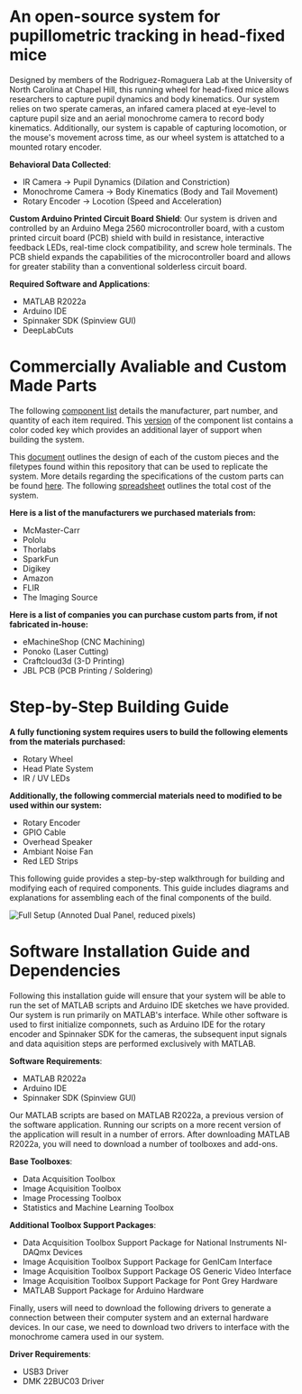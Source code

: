 # An open-source system for pupillometric tracking in head-fixed mice

Designed by members of the Rodriguez-Romaguera Lab at the University of North Carolina at Chapel Hill, this running wheel for head-fixed mice allows researchers to capture pupil dynamics and body kinematics. Our system relies on two sperate cameras, an infared camera placed at eye-level to capture pupil size and an aerial monochrome camera to record body kinematics. Additionally, our system is capable of capturing  locomotion, or the mouse's movement across time, as our wheel system is attatched to a mounted rotary encoder.

**Behavioral Data Collected**:
- IR Camera → Pupil Dynamics (Dilation and Constriction)
- Monochrome Camera → Body Kinematics (Body and Tail Movement)
- Rotary Encoder → Locotion (Speed and Acceleration)

**Custom Arduino Printed Circuit Board Shield**:
Our system is driven and controlled by an Arduino Mega 2560 microcontroller board, with a custom printed circuit board (PCB) shield with build in resistance, interactive feedback LEDs, real-time clock compatibility, and screw hole terminals. The PCB shield expands the capabilities of the microcontroller board and allows for greater stability than a conventional solderless circuit board. 

**Required Software and Applications**:
- MATLAB R2022a 
- Arduino IDE 
- Spinnaker SDK (Spinview GUI)
- DeepLabCuts

# Commercially Avaliable and Custom Made Parts 

The following [component list](1-Pupillometry-Components-Table.pdf) details the manufacturer, part number, and quantity of each item required. This [version](2-Color-Coded-Pupillometry-Components-Table.pdf) of the component list contains a color coded key which provides an additional layer of support when building the system. 

This [document](4-Pupillometry-Wheel-Custom-Parts-Table.pdf) outlines the design of each of the custom pieces and the filetypes found within this repository that can be used to replicate the system. More details regarding the specifications of the custom parts can be found [here](5-Pupillometry-Wheel-Custom-Parts-Specifications.pdf). The following [spreadsheet](3-Pupillometry-Wheel-Cost-Spreadsheet.xlsx) outlines the total cost of the system.  

**Here is a list of the manufacturers we purchased materials from:** 
- McMaster-Carr
- Pololu
- Thorlabs
- SparkFun
- Digikey
- Amazon
- FLIR
- The Imaging Source

**Here is a list of companies you can purchase custom parts from, if not fabricated in-house:**
- eMachineShop (CNC Machining)
- Ponoko (Laser Cutting)
- Craftcloud3d (3-D Printing)
- JBL PCB (PCB Printing / Soldering)

# Step-by-Step Building Guide

**A fully functioning system requires users to build the following elements from the materials purchased:**
- Rotary Wheel
- Head Plate System
- IR / UV LEDs

**Additionally, the following commercial materials need to modified to be used within our system:**
- Rotary Encoder
- GPIO Cable
- Overhead Speaker
- Ambiant Noise Fan
- Red LED Strips

This following guide provides a step-by-step walkthrough for building and modifying each of required components. This guide includes diagrams and explanations for assembling each of the final components of the build. 

![Full Setup (Annoted Dual Panel, reduced pixels)](https://github.com/jovantormesvaquerano/PeRo-Lab-Pupillometry-Wheel/assets/135740829/09a6b660-11ac-435a-b907-11ad78d9a631)

# Software Installation Guide and Dependencies

Following this installation guide will ensure that your system will be able to run the set of MATLAB scripts and Arduino IDE sketches we have provided. Our system is run primarily on MATLAB's interface. While other software is used to first initialize componnets, such as Arduino IDE for the rotary encoder and Spinnaker SDK for the cameras, the subsequent input signals and data aquisition steps are performed exclusively with MATLAB. 

**Software Requirements**:
- MATLAB R2022a
- Arduino IDE
- Spinnaker SDK (Spinview GUI)
  
Our MATLAB scripts are based on MATLAB R2022a, a previous version of the software application. Running our scripts on a more recent version of the application will result in a number of errors. After downloading MATLAB R2022a, you will need to download a number of toolboxes and add-ons. 

**Base Toolboxes**:
- Data Acquisition Toolbox
- Image Acquisition Toolbox
- Image Processing Toolbox
- Statistics and Machine Learning Toolbox 

**Additional Toolbox Support Packages**:
- Data Acquisition Toolbox Support Package for National Instruments NI-DAQmx Devices
- Image Acquisition Toolbox Support Package for GenICam Interface
- Image Acquisition Toolbox Support Package OS Generic Video Interface
- Image Acquisition Toolbox Support Package for Pont Grey Hardware
- MATLAB Support Package for Arduino Hardware

Finally, users will need to download the following drivers to generate a connection between their computer system and an external hardware devices. In our case, we need to download two drivers to interface with the monochrome camera used in our system.

**Driver Requirements**:
- USB3 Driver
- DMK 22BUC03 Driver 
